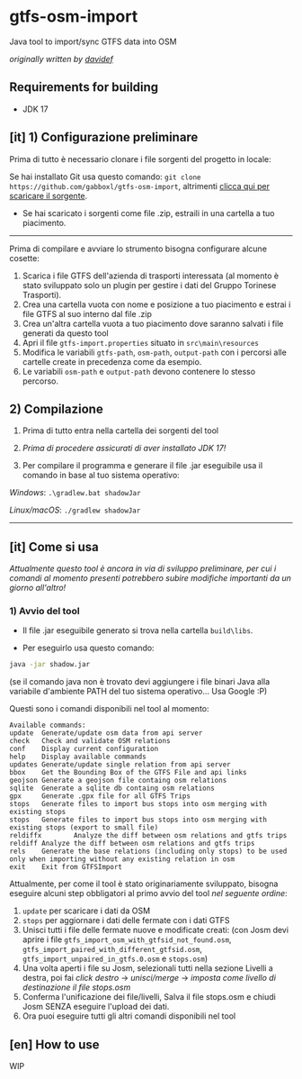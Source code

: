 # gtfs-osm-import
Java tool to import/sync GTFS data into OSM 
  
*originally written by [davidef](https://github.com/davidef)*

## Requirements for building
- JDK 17


## [it] 1) Configurazione preliminare

Prima di tutto è necessario clonare i file sorgenti del progetto in locale:

Se hai installato Git usa questo comando: `git clone https://github.com/gabboxl/gtfs-osm-import`, altrimenti [clicca qui per scaricare il sorgente](https://github.com/Gabboxl/gtfs-osm-import/archive/refs/heads/main.zip).

- Se hai scaricato i sorgenti come file .zip, estraili in una cartella a tuo piacimento.
-----

Prima di compilare e avviare lo strumento bisogna configurare alcune cosette:
1) Scarica i file GTFS dell'azienda di trasporti interessata (al momento è stato sviluppato solo un plugin per gestire i dati del Gruppo Torinese Trasporti).
2) Crea una cartella vuota con nome e posizione a tuo piacimento e estrai i file GTFS al suo interno dal file .zip
3) Crea un'altra cartella vuota a tuo piacimento dove saranno salvati i file generati da questo tool
4) Apri il file `gtfs-import.properties` situato in `src\main\resources`
5) Modifica le variabili `gtfs-path`, `osm-path`, `output-path` con i percorsi alle cartelle create in precedenza come da esempio.
6) Le variabili `osm-path` e `output-path` devono contenere lo stesso percorso.


## 2) Compilazione
1)  Prima di tutto entra nella cartella dei sorgenti del tool

2) *Prima di procedere assicurati di aver installato JDK 17!*

3) Per compilare il programma e generare il file .jar eseguibile usa il comando in base al tuo sistema operativo:

  *Windows*: `.\gradlew.bat shadowJar`

  *Linux/macOS*: `./gradlew shadowJar`

  ----------




## [it] Come si usa
*Attualmente questo tool è ancora in via di sviluppo preliminare, per cui i comandi al momento presenti potrebbero subire modifiche importanti da un giorno all'altro!*


### 1) Avvio del tool
- Il file .jar eseguibile generato si trova nella cartella `build\libs`.

- Per eseguirlo usa questo comando:
```bash
java -jar shadow.jar
```
(se il comando java non è trovato devi aggiungere i file binari Java alla variabile d'ambiente PATH del tuo sistema operativo... Usa Google :P)


Questi sono i comandi disponibili nel tool al momento:
```
Available commands:
update  Generate/update osm data from api server
check   Check and validate OSM relations
conf    Display current configuration
help    Display available commands
updates Generate/update single relation from api server
bbox    Get the Bounding Box of the GTFS File and api links
geojson Generate a geojson file containg osm relations
sqlite  Generate a sqlite db containg osm relations
gpx     Generate .gpx file for all GTFS Trips
stops   Generate files to import bus stops into osm merging with existing stops
stops   Generate files to import bus stops into osm merging with existing stops (export to small file)
reldiffx        Analyze the diff between osm relations and gtfs trips
reldiff Analyze the diff between osm relations and gtfs trips
rels    Generate the base relations (including only stops) to be used only when importing without any existing relation in osm
exit    Exit from GTFSImport
```

Attualmente, per come il tool è stato originariamente sviluppato, bisogna eseguire alcuni step obbligatori al primo avvio del tool *nel seguente ordine*:
1) `update` per scaricare i dati da OSM
2) `stops` per aggiornare i dati delle fermate con i dati GTFS
3) Unisci tutti i file delle fermate nuove e modificate creati: (con Josm devi aprire i file `gtfs_import_osm_with_gtfsid_not_found.osm`, `gtfs_import_paired_with_different_gtfsid.osm`, `gtfs_import_unpaired_in_gtfs.0.osm` e `stops.osm`)
4) Una volta aperti i file su Josm, selezionali tutti nella sezione Livelli a destra, poi fai *click destro* -> *unisci/merge* -> *imposta come livello di destinazione il file stops.osm*
5) Conferma l'unificazione dei file/livelli, Salva il file stops.osm e chiudi Josm SENZA eseguire l'upload dei dati.
6) Ora puoi eseguire tutti gli altri comandi disponibili nel tool




## [en] How to use
WIP
